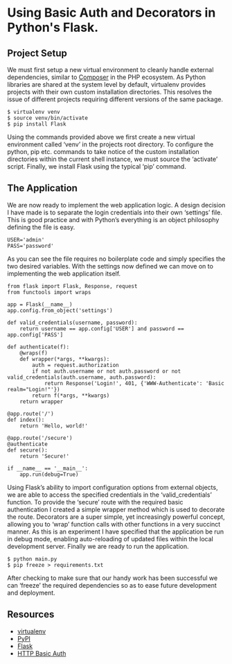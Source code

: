 ﻿# Using Basic Auth and Decorators in Python's Flask.

## Project Setup

We must first setup a new virtual environment to cleanly handle external dependencies, similar to  [Composer](https://getcomposer.org/)  in the PHP ecosystem. As Python libraries are shared at the system level by default, virtualenv provides projects with their own custom installation directories. This resolves the issue of different projects requiring different versions of the same package.

```
$ virtualenv venv
$ source venv/bin/activate
$ pip install Flask

```

Using the commands provided above we first create a new virtual environment called ‘venv’ in the projects root directory. To configure the python, pip etc. commands to take notice of the custom installation directories within the current shell instance, we must source the ‘activate’ script. Finally, we install Flask using the typical ‘pip’ command.

## The Application

We are now ready to implement the web application logic. A design decision I have made is to separate the login credentials into their own ‘settings’ file. This is good practice and with Python’s everything is an object philosophy defining the file is easy.

```
USER='admin'
PASS='password'

```

As you can see the file requires no boilerplate code and simply specifies the two desired variables. With the settings now defined we can move on to implementing the web application itself.

```
from flask import Flask, Response, request
from functools import wraps

app = Flask(__name__)
app.config.from_object('settings')

def valid_credentials(username, password):
    return username == app.config['USER'] and password == app.config['PASS']

def authenticate(f):
    @wraps(f)
    def wrapper(*args, **kwargs):
        auth = request.authorization
        if not auth.username or not auth.password or not valid_credentials(auth.username, auth.password):
            return Response('Login!', 401, {'WWW-Authenticate': 'Basic realm="Login!"'})
        return f(*args, **kwargs)
    return wrapper

@app.route('/')
def index():
    return 'Hello, world!'

@app.route('/secure')
@authenticate
def secure():
    return 'Secure!'

if __name__ == '__main__':
    app.run(debug=True)

```

Using Flask’s ability to import configuration options from external objects, we are able to access the specified credentials in the ‘valid_credentials’ function. To provide the ‘secure’ route with the required basic authentication I created a simple wrapper method which is used to decorate the route. Decorators are a super simple, yet increasingly powerful concept, allowing you to ‘wrap’ function calls with other functions in a very succinct manner. As this is an experiment I have specified that the application be run in debug mode, enabling auto-reloading of updated files within the local development server. Finally we are ready to run the application.

```
$ python main.py
$ pip freeze > requirements.txt

```

After checking to make sure that our handy work has been successful we can ‘freeze’ the required dependencies so as to ease future development and deployment.

## Resources

-   [virtualenv](http://www.virtualenv.org/en/latest/index.html)
-   [PyPI](https://pypi.python.org/pypi)
-   [Flask](http://flask.pocoo.org/)
-   [HTTP Basic Auth](http://flask.pocoo.org/snippets/8/)

